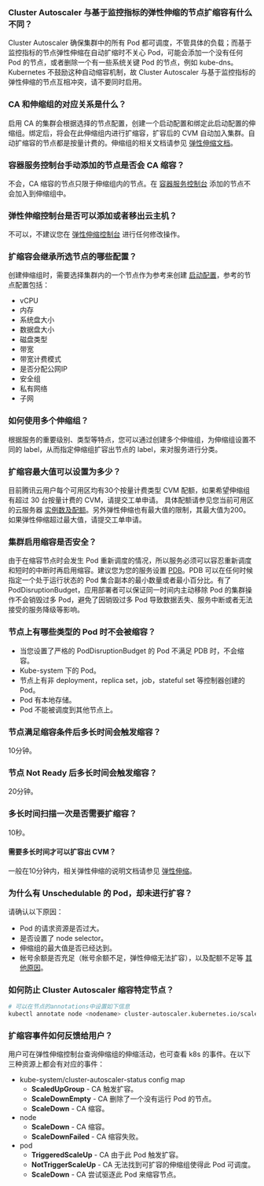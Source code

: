 ### Cluster Autoscaler 与基于监控指标的弹性伸缩的节点扩缩容有什么不同？

Cluster Autoscaler 确保集群中的所有 Pod 都可调度，不管具体的负载；而基于监控指标的节点弹性伸缩在自动扩缩时不关心 Pod，可能会添加一个没有任何 Pod 的节点，或者删除一个有一些系统关键 Pod 的节点，例如 kube-dns。Kubernetes 不鼓励这种自动缩容机制，故 Cluster Autoscaler 与基于监控指标的弹性伸缩的节点互相冲突，请不要同时启用。

### CA 和伸缩组的对应关系是什么？

启用 CA 的集群会根据选择的节点配置，创建一个启动配置和绑定此启动配置的伸缩组。绑定后，将会在此伸缩组内进行扩缩容，扩容后的 CVM 自动加入集群。自动扩缩容的节点都是按量计费的。伸缩组的相关文档请参见 [弹性伸缩文档](https://intl.cloud.tencent.com/document/product/377)。

### 容器服务控制台手动添加的节点是否会 CA 缩容？

不会，CA 缩容的节点只限于伸缩组内的节点。在 [容器服务控制台](https://console.cloud.tencent.com/tke2) 添加的节点不会加入到伸缩组中。

### 弹性伸缩控制台是否可以添加或者移出云主机？

不可以，不建议您在 [弹性伸缩控制台](https://console.cloud.tencent.com/autoscaling) 进行任何修改操作。

### 扩缩容会继承所选节点的哪些配置？

创建伸缩组时，需要选择集群内的一个节点作为参考来创建 [启动配置](https://intl.cloud.tencent.com/document/product/377/8543)，参考的节点配置包括：
 - vCPU
 - 内存
 - 系统盘大小
 - 数据盘大小
 - 磁盘类型
 - 带宽
 - 带宽计费模式
 - 是否分配公网IP
 - 安全组
 - 私有网络
 - 子网

### 如何使用多个伸缩组？

根据服务的重要级别、类型等特点，您可以通过创建多个伸缩组，为伸缩组设置不同的 label，从而指定伸缩组扩容出节点的 label，来对服务进行分类。

### 扩缩容最大值可以设置为多少？

目前腾讯云用户每个可用区均有30个按量计费类型 CVM 配额，如果希望伸缩组有超过 30 台按量计费的 CVM，请提交工单申请。
具体配额请参见您当前可用区的云服务器 [实例数及配额](https://console.cloud.tencent.com/cvm/overview)。另外弹性伸缩也有最大值的限制，其最大值为200。如果弹性伸缩超过最大值，请提交工单申请。

### 集群启用缩容是否安全？

由于在缩容节点时会发生 Pod 重新调度的情况，所以服务必须可以容忍重新调度和短时的中断时再启用缩容。建议您为您的服务设置 [PDB](https://kubernetes.io/docs/tasks/run-application/configure-pdb/)。PDB 可以在任何时候指定一个处于运行状态的 Pod 集合副本的最小数量或者最小百分比。有了 PodDisruptionBudget，应用部署者可以保证同一时间内主动移除 Pod 的集群操作不会销毁过多 Pod，避免了因销毁过多 Pod 导致数据丢失、服务中断或者无法接受的服务降级等影响。

### 节点上有哪些类型的 Pod 时不会被缩容？

 - 当您设置了严格的 PodDisruptionBudget 的 Pod 不满足 PDB 时，不会缩容。
 - Kube-system 下的 Pod。
 - 节点上有非 deployment，replica set，job，stateful set 等控制器创建的 Pod。
 - Pod 有本地存储。
 - Pod 不能被调度到其他节点上。

### 节点满足缩容条件后多长时间会触发缩容？

10分钟。

### 节点 Not Ready 后多长时间会触发缩容？

20分钟。

### 多长时间扫描一次是否需要扩缩容？

10秒。

#### 需要多长时间才可以扩容出 CVM？

一般在10分钟内，相关弹性伸缩的说明文档请参见 [弹性伸缩](https://intl.cloud.tencent.com/document/product/377)。

### 为什么有 Unschedulable 的 Pod，却未进行扩容？

请确认以下原因：
- Pod 的请求资源是否过大。
- 是否设置了 node selector。
- 伸缩组的最大值是否已经达到。
- 帐号余额是否充足（帐号余额不足，弹性伸缩无法扩容），以及配额不足等 [其他原因](https://intl.cloud.tencent.com/document/product/377/7862)。


### 如何防止 Cluster Autoscaler 缩容特定节点？

``` sh
# 可以在节点的annotations中设置如下信息
kubectl annotate node <nodename> cluster-autoscaler.kubernetes.io/scale-down-disabled=true
```


### 扩缩容事件如何反馈给用户？

用户可在弹性伸缩控制台查询伸缩组的伸缩活动，也可查看 k8s 的事件。在以下三种资源上都会有对应的事件：
- kube-system/cluster-autoscaler-status config map
    - **ScaledUpGroup** - CA 触发扩容。
    - **ScaleDownEmpty** - CA 删除了一个没有运行 Pod 的节点。
    - **ScaleDown** - CA 缩容。
- node
    - **ScaleDown** - CA 缩容。
    - **ScaleDownFailed** - CA 缩容失败。
- pod
    - **TriggeredScaleUp** - CA 由于此 Pod 触发扩容。
    - **NotTriggerScaleUp** - CA 无法找到可扩容的伸缩组使得此 Pod 可调度。
    - **ScaleDown** - CA 尝试驱逐此 Pod 来缩容节点。

